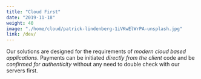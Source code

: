 ```yaml
---
title: "Cloud First"
date: "2019-11-18"
weight: 40
image: "./home/cloud/patrick-lindenberg-1iVKwElWrPA-unsplash.jpg"
link: /dev/
---
```


Our solutions are designed for the requirements of _modern cloud based applications_. Payments can be initiated _directly from the client_ code and be _confirmed for authenticity_ without any need to double check with our servers first.

